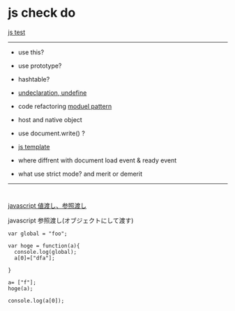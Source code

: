 # js check do


[js test](http://qiita.com/hifive/items/3ad9e6b9a9088f9cedab)

------------------------

- use this?
- use prototype?
- hashtable?
- [undeclaration, undefine](http://so-zou.jp/web-app/tech/programming/javascript/grammar/variable/#no2)
- code refactoring
[moduel pattern](http://bashalog.c-brains.jp/14/03/24-171000.php)

- host and native object
- use document.write() ?

- [js template ](http://codechord.com/2013/07/javascript_template_engine-mustache-handlebars-microtemplating/)

- where diffrent with document load event & ready event
- what use strict mode? and merit or demerit



-----------------------
# 

[javascript 値渡し、参照渡し](http://d.hatena.ne.jp/chaichanPaPa/20080611/1213186809)

javascript 参照渡し(オブジェクトにして渡す)

```
var global = "foo";

var hoge = function(a){
  console.log(global);
  a[0]=["dfa"];
    
}

a= ["f"];
hoge(a);

console.log(a[0]);
```
